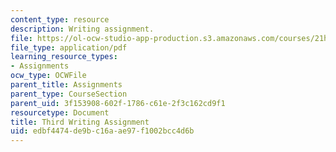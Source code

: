 ```yaml
---
content_type: resource
description: Writing assignment.
file: https://ol-ocw-studio-app-production.s3.amazonaws.com/courses/21h-105-american-classics-fall-2002/edbf4474de9bc16aae97f1002bcc4d6b_am_classics_thianment_10_02.pdf
file_type: application/pdf
learning_resource_types:
- Assignments
ocw_type: OCWFile
parent_title: Assignments
parent_type: CourseSection
parent_uid: 3f153908-602f-1786-c61e-2f3c162cd9f1
resourcetype: Document
title: Third Writing Assignment
uid: edbf4474-de9b-c16a-ae97-f1002bcc4d6b
---
```

